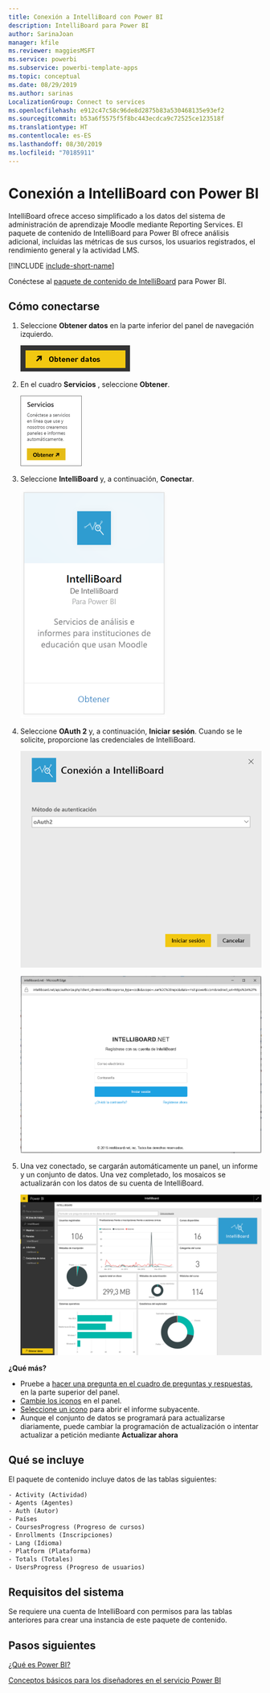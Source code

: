 ```yaml
---
title: Conexión a IntelliBoard con Power BI
description: IntelliBoard para Power BI
author: SarinaJoan
manager: kfile
ms.reviewer: maggiesMSFT
ms.service: powerbi
ms.subservice: powerbi-template-apps
ms.topic: conceptual
ms.date: 08/29/2019
ms.author: sarinas
LocalizationGroup: Connect to services
ms.openlocfilehash: e912c47c58c96de8d2875b83a530468135e93ef2
ms.sourcegitcommit: b53a6f5575f5f8bc443ecdca9c72525ce123518f
ms.translationtype: HT
ms.contentlocale: es-ES
ms.lasthandoff: 08/30/2019
ms.locfileid: "70185911"
---
```

# <a name="connect-to-intelliboard-with-power-bi"></a>Conexión a IntelliBoard con Power BI
IntelliBoard ofrece acceso simplificado a los datos del sistema de administración de aprendizaje Moodle mediante Reporting Services. El paquete de contenido de IntelliBoard para Power BI ofrece análisis adicional, incluidas las métricas de sus cursos, los usuarios registrados, el rendimiento general y la actividad LMS.

[!INCLUDE [include-short-name](./includes/service-deprecate-content-packs.md)]

Conéctese al [paquete de contenido de IntelliBoard](https://app.powerbi.com/getdata/services/intelliboard) para Power BI.

## <a name="how-to-connect"></a>Cómo conectarse
1. Seleccione **Obtener datos** en la parte inferior del panel de navegación izquierdo.  
   
    ![](media/service-connect-to-intelliboard/getdata.png)
2. En el cuadro **Servicios** , seleccione **Obtener**.  
   
    ![](media/service-connect-to-intelliboard/services.png)
3. Seleccione **IntelliBoard** y, a continuación, **Conectar**.  
   
    ![](media/service-connect-to-intelliboard/intelliboard.png)
4. Seleccione **OAuth 2** y, a continuación, **Iniciar sesión**. Cuando se le solicite, proporcione las credenciales de IntelliBoard.
   
    ![](media/service-connect-to-intelliboard/creds.png)
   
    ![](media/service-connect-to-intelliboard/creds2.png)
5. Una vez conectado, se cargarán automáticamente un panel, un informe y un conjunto de datos. Una vez completado, los mosaicos se actualizarán con los datos de su cuenta de IntelliBoard.
   
    ![](media/service-connect-to-intelliboard/dashboard.png)

**¿Qué más?**

* Pruebe a [hacer una pregunta en el cuadro de preguntas y respuestas](consumer/end-user-q-and-a.md), en la parte superior del panel.
* [Cambie los iconos](service-dashboard-edit-tile.md) en el panel.
* [Seleccione un icono](consumer/end-user-tiles.md) para abrir el informe subyacente.
* Aunque el conjunto de datos se programará para actualizarse diariamente, puede cambiar la programación de actualización o intentar actualizar a petición mediante **Actualizar ahora**

## <a name="whats-included"></a>Qué se incluye
El paquete de contenido incluye datos de las tablas siguientes:  

    - Activity (Actividad)  
    - Agents (Agentes)  
    - Auth (Autor)  
    - Países  
    - CoursesProgress (Progreso de cursos)  
    - Enrollments (Inscripciones)
    - Lang (Idioma)  
    - Platform (Plataforma)  
    - Totals (Totales)  
    - UsersProgress (Progreso de usuarios)    

## <a name="system-requirements"></a>Requisitos del sistema
Se requiere una cuenta de IntelliBoard con permisos para las tablas anteriores para crear una instancia de este paquete de contenido.

## <a name="next-steps"></a>Pasos siguientes
[¿Qué es Power BI?](power-bi-overview.md)

[Conceptos básicos para los diseñadores en el servicio Power BI](service-basic-concepts.md)

